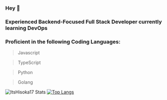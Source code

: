 ### Hey 👋

### Experienced Backend-Focused Full Stack Developer currently learning DevOps
### Proficient in the following Coding Languages:
> Javascript

> TypeScript

> Python

> Golang

![ItsHisoka17 Stats](https://github-readme-stats.vercel.app/api?username=ItsHisoka17&show_icons=true)
[![Top Langs](https://github-readme-stats.vercel.app/api/top-langs/?username=ItsHisoka17)](https://github.com/ItsHisoka17)
